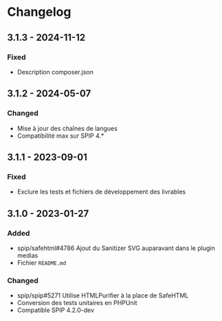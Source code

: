 # Changelog

## 3.1.3 - 2024-11-12

### Fixed

- Description composer.json

## 3.1.2 - 2024-05-07

### Changed

- Mise à jour des chaînes de langues
- Compatibilité max sur SPIP 4.*

## 3.1.1 - 2023-09-01

### Fixed

- Exclure les tests et fichiers de développement des livrables

## 3.1.0 - 2023-01-27

### Added

- spip/safehtml#4786 Ajout du Sanitizer SVG auparavant dans le plugin medias
- Fichier `README.md`

### Changed

- spip/spip#5271 Utilise HTMLPurifier à la place de SafeHTML
- Conversion des tests unitaires en PHPUnit
- Compatible SPIP 4.2.0-dev
